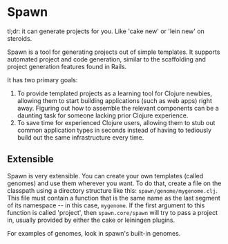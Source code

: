 # Spawn

tl;dr: it can generate projects for you. Like 'cake new' or 'lein new' on steroids.

Spawn is a tool for generating projects out of simple templates. It supports automated project and code generation, similar to the scaffolding and project generation features found in Rails.

It has two primary goals:

1. To provide templated projects as a learning tool for Clojure newbies, allowing them to start building applications (such as web apps) right away. Figuring out how to assemble the relevant components can be a daunting task for someone lacking prior Clojure experience. 
2. To save time for experienced Clojure users, allowing them to stub out common application types in seconds instead of having to tediously build out the same infrastructure every time.

## Extensible

Spawn is very extensible. You can create your own templates (called genomes) and use them wherever you want. To do that, create a file on the classpath using a directory structure like this: `spawn/genome/mygenome.clj`. This file must contain a function that is the same name as the last segment of its namespace -- in this case, `mygenome`. If the first argument to this function is called 'project', then `spawn.core/spawn` will try to pass a project in, usually provided by either the cake or leiningen plugins.

For examples of genomes, look in spawn's built-in genomes.
